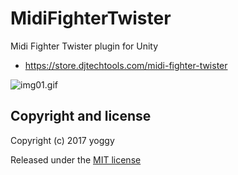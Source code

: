 MidiFighterTwister
====
Midi Fighter Twister plugin for Unity
* https://store.djtechtools.com/midi-fighter-twister

![img01.gif](img01.gif)

Copyright and license
----
Copyright (c) 2017 yoggy

Released under the [MIT license](LICENSE)
